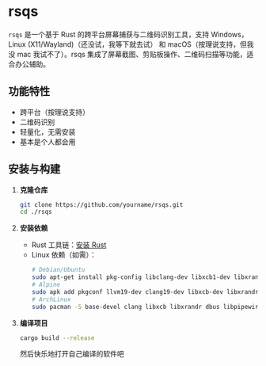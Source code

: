 # rsqs

`rsqs` 是一个基于 Rust 的跨平台屏幕捕获与二维码识别工具，支持 Windows，Linux (X11/Wayland)（还没试，我等下就去试） 和 macOS（按理说支持，但我没 mac 我试不了）。rsqs 集成了屏幕截图、剪贴板操作、二维码扫描等功能，适合办公辅助。

## 功能特性

- 跨平台（按理说支持）
- 二维码识别
- 轻量化，无需安装
- 基本是个人都会用

## 安装与构建

1. **克隆仓库**
    ```sh
    git clone https://github.com/yourname/rsqs.git
    cd ./rsqs
    ```

2. **安装依赖**
    - Rust 工具链：[安装 Rust](https://www.rust-lang.org/tools/install)
    - Linux 依赖（如需）：
        ```sh
        # Debian/Ubuntu
        sudo apt-get install pkg-config libclang-dev libxcb1-dev libxrandr-dev libdbus-1-dev libpipewire-0.3-dev libwayland-dev libegl-dev
        # Alpine
        sudo apk add pkgconf llvm19-dev clang19-dev libxcb-dev libxrandr-dev dbus-dev pipewire-dev wayland-dev mesa-dev
        # ArchLinux
        sudo pacman -S base-devel clang libxcb libxrandr dbus libpipewire
        ```

3. **编译项目**
    ```sh
    cargo build --release
    ```

    然后快乐地打开自己编译的软件吧


